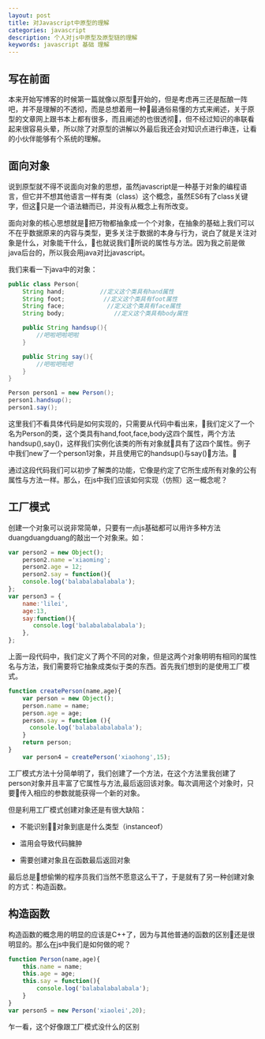 ```yaml
---
layout: post
title: 对Javascript中原型的理解
categories: javascript
description: 个人对js中原型及原型链的理解
keywords: javascript 基础 理解
---
```


## 写在前面
本来开始写博客的时候第一篇就像以原型开始的，但是考虑再三还是酝酿一阵吧，并不是理解的不透彻，而是总想着用一种最通俗易懂的方式来阐述，关于原型的文章网上跟书本上都有很多，而且阐述的也很透彻，但不经过知识的串联看起来很容易头晕，所以除了对原型的讲解以外最后我还会对知识点进行串连，让看的小伙伴能够有个系统的理解。

## 面向对象
说到原型就不得不说面向对象的思想，虽然javascript是一种基于对象的编程语言，但它并不想其他语言一样有类（class）这个概念，虽然ES6有了class关键字，但这只是一个语法糖而已，并没有从概念上有所改变。

面向对象的核心思想就是把万物都抽象成一个个对象，在抽象的基础上我们可以不在乎数据原来的内容与类型，更多关注于数据的本身与行为，说白了就是关注对象是什么，对象能干什么，也就说我们所说的属性与方法。因为我之前是做java后台的，所以我会用java对比javascript。

我们来看一下java中的对象：

```java
public class Person{
    String hand;          //定义这个类具有hand属性
    String foot;           //定义这个类具有foot属性
    String face;            //定义这个类具有face属性
    String body;              //定义这个类具有body属性

    public String handsup(){
        //吧啦吧啦吧啦
    }

    public String say(){
        //吧啦吧啦吧
    }
}

Person person1 = new Person();
person1.handsup();
person1.say();
```

这里我们不看具体代码是如何实现的，只需要从代码中看出来，我们定义了一个名为Person的类，这个类具有hand,foot,face,body这四个属性，两个方法handsup(),say()，这样我们实例化该类的所有对象就具有了这四个属性。例子中我们new了一个person1对象，并且使用它的handsup()与say()方法。

通过这段代码我们可以初步了解类的功能，它像是约定了它所生成所有对象的公有属性与方法一样。那么，在js中我们应该如何实现（仿照）这一概念呢？

## 工厂模式
创建一个对象可以说非常简单，只要有一点js基础都可以用许多种方法duangduangduang的敲出一个对象来。如：
```javascript
var person2 = new Object();
    person2.name ='xiaoming';
    person2.age = 12;
    person2.say = function(){
    console.log('balabalabalabala');
};
var person3 = {
    name:'lilei',
    age:13,
    say:function(){
       console.log('balabalabalabala');
    },
};
```
上面一段代码中，我们定义了两个不同的对象，但是这两个对象明明有相同的属性名与方法，我们需要将它抽象成类似于类的东西。首先我们想到的是使用工厂模式。
```javascript
function createPerson(name,age){
    var person = new Object();
    person.name = name;
    person.age = age;
    person.say = function (){
      console.log('balabalabalabala');  
    }
    return person;
}
    var person4 = createPerson('xiaohong',15);
```

工厂模式方法十分简单明了，我们创建了一个方法，在这个方法里我创建了person对象并且丰富了它属性与方法,最后返回该对象。每次调用这个对象时，只要传入相应的参数就能获得一个新的对象。

但是利用工厂模式创建对象还是有很大缺陷：

- 不能识别对象到底是什么类型（instanceof）

- 滥用会导致代码臃肿

- 需要创建对象且在函数最后返回对象

最后总是想偷懒的程序员我们当然不愿意这么干了，于是就有了另一种创建对象的方式：构造函数。

## 构造函数
构造函数的概念用的明显的应该是C++了，因为与其他普通的函数的区别还是很明显的。那么在js中我们是如何做的呢？
```javascript
function Person(name,age){
    this.name = name;
    this.age = age;
    this.say = function(){
        console.log('balabalabalabala');
    }
}
var person5 = new Person('xiaolei',20);
```
乍一看，这个好像跟工厂模式没什么的区别